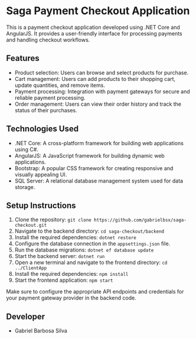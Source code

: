 # Saga Payment Checkout Application

This is a payment checkout application developed using .NET Core and AngularJS. It provides a user-friendly interface for processing payments and handling checkout workflows.

## Features

- Product selection: Users can browse and select products for purchase.
- Cart management: Users can add products to their shopping cart, update quantities, and remove items.
- Payment processing: Integration with payment gateways for secure and reliable payment processing.
- Order management: Users can view their order history and track the status of their purchases.

## Technologies Used

- .NET Core: A cross-platform framework for building web applications using C#.
- AngularJS: A JavaScript framework for building dynamic web applications.
- Bootstrap: A popular CSS framework for creating responsive and visually appealing UI.
- SQL Server: A relational database management system used for data storage.

## Setup Instructions

1. Clone the repository: `git clone https://github.com/gabrielbsx/saga-checkout.git`
2. Navigate to the backend directory: `cd saga-checkout/backend`
3. Install the required dependencies: `dotnet restore`
4. Configure the database connection in the `appsettings.json` file.
5. Run the database migrations: `dotnet ef database update`
6. Start the backend server: `dotnet run`
7. Open a new terminal and navigate to the frontend directory: `cd ../ClientApp`
8. Install the required dependencies: `npm install`
9. Start the frontend application: `npm start`

Make sure to configure the appropriate API endpoints and credentials for your payment gateway provider in the backend code.

## Developer

- Gabriel Barbosa Silva